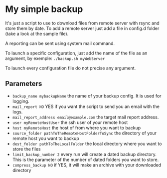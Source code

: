 # My simple backup

It's just a script to use to download files from remote server with rsync and store them by date. To add a remote server just add a file in config.d folder (take a look at the sample file).

A reporting can be sent using system mail command.

To launch a specific configuration, just add the name of the file as an argument, by exemple: `./backup.sh myWebServer`

To launch every configuration file do not precise any argument.

## Parameters
- `backup_name mybackupName` the name of your backup config. It is used for logging.
- `mail_report NO` YES if you want the script to send you an email with the logs.
- `mail_report_address email@example.com` the target mail report address.
- `user myRemoteHostUser` the ssh user of your remote host
- `host myRemoteHost` the host of from where you want to backup
- `source_folder pathToTheRemoteHostFolderToSync` the directory of your remote host you want to backup
- `dest_folder pathToTheLocalFolder` the local directory where you want to store the files
- `limit_backup_number 2` every run will create a dated backup directory. This is the parameter of the number of dated folders you want to store.
- `compress_backup NO` if YES, it will make an archive with your downloaded directory








